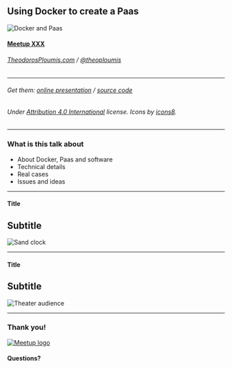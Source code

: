 
## Using Docker to create a Paas

![Docker and Paas](https://png.icons8.com/ios/100/eeeeee/presentation-filled.png)

#### [Meetup XXX](https://www.meetup.com/XXX)

###### [TheodorosPloumis.com](http://www.theodorosploumis.com/en) / [@theoploumis](http://twitter.com/theoploumis)
________________________

###### Get them: [online presentation](http://theodorosploumis.github.io/docker-paas) / [source code](https://github.com/theodorosploumis/docker-paas)

###### Under [Attribution 4.0 International](http://creativecommons.org/licenses/by/4.0/) license. Icons by [icons8](https://icons8.com).

---

### What is this talk about

- About Docker, Paas and software
- Technical details
- Real cases
- Issues and ideas

---

#### Title
## Subtitle

![Sand clock](https://png.icons8.com/ios-glyphs/120/eeeeee/historical.png)

---

#### Title
## Subtitle

![Theater audience](https://png.icons8.com/ios/100/eeeeee/audience-filled.png)

---

### Thank you!

[![Meetup logo](https://www.meetup.com/XXX)](https://www.meetup.com/XXX)

#### Questions?